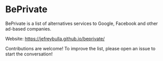 # BePrivate
BePrivate is a list of alternatives services to Google, Facebook and other ad-based companies.

Website: https://jefreybulla.github.io/beprivate/

Contributions are welcome! To improve the list, please open an issue to start the conversation!
